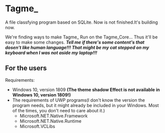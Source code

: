 # Tagme_
A file classfying program based on SQLite.
Now is not finished.It's building now.

We're finding ways to make Tagme_ Run on the Tagme_Core... Thus it'll be easy to make some changes.
***Tell me if there's some content's that dosen't like human language!!! That might be my cat stepped on my keyboard when I was not aside my laptop!!!***

## For the users
Requirements:
- Windows 10, version 1809 **(The theme shadow Effect is not available in Windows 10, version 1809!)**
- The requirements of UWP programs(I don't know the version the program needs, but it might already be included in your Windows. Most of the times, you don't need to care about it.)
  - Microsoft.NET.Native.Framework
  - Microsoft.NET.Native.Runtime
  - Microsoft.VCLibs
